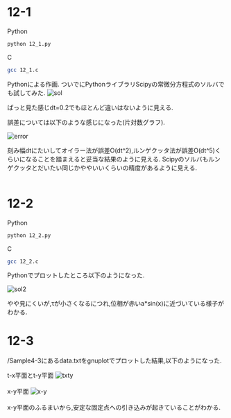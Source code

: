 # 12-1
Python
```bash
python 12_1.py
```
C
```bash
gcc 12_1.c
```
Pythonによる作画.
ついでにPythonライブラリScipyの常微分方程式のソルバでも試してみた.
![sol](https://user-images.githubusercontent.com/55901554/81003943-9aacd000-8e86-11ea-98e3-e33d509fa340.png)


ぱっと見た感じdt=0.2でもほとんど違いはないように見える.

誤差については以下のような感じになった(片対数グラフ).

![error](https://user-images.githubusercontent.com/55901554/80990799-f1f47580-8e71-11ea-9357-bf6a7aec826f.png)

刻み幅dtにたいしてオイラー法が誤差O(dt^2),ルンゲクッタ法が誤差O(dt^5)くらいになることを踏まえると妥当な結果のように見える.
Scipyのソルバもルンゲクッタとだいたい同じかややいいくらいの精度があるように見える.
<br>
<br>

# 12-2
Python
```bash
python 12_2.py
```
C
```bash
gcc 12_2.c
```

Pythonでプロットしたところ以下のようになった.

![sol2](https://user-images.githubusercontent.com/55901554/80991320-ca51dd00-8e72-11ea-9750-5ff5d361ee78.png)

やや見にくいが,τが小さくなるにつれ,位相が赤いa*sin(x)に近づいている様子がわかる.

# 12-3

/Sample4-3にあるdata.txtをgnuplotでプロットした結果,以下のようになった.

t-x平面とt-y平面
![txty](https://user-images.githubusercontent.com/55901554/81002933-04c47580-8e85-11ea-9b04-e8f3ff057b4d.png)
<br><br>
x-y平面
![x-y](https://user-images.githubusercontent.com/55901554/81002955-0ee67400-8e85-11ea-918a-f89f2e3543f7.png)
<br><br>
x-y平面のふるまいから,安定な固定点への引き込みが起きていることがわかる.
<br><br>






